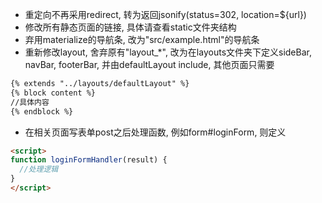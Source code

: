 - 重定向不再采用redirect, 转为返回jsonify(status=302, location=${url})
- 修改所有静态页面的链接, 具体请查看static文件夹结构
- 弃用materialize的导航条, 改为"src/example.html"的导航条
- 重新修改layout, 舍弃原有"layout_*", 改为在layouts文件夹下定义sideBar,
navBar, footerBar, 并由defaultLayout include, 其他页面只需要
```html
{% extends "../layouts/defaultLayout" %}
{% block content %}
//具体内容
{% endblock %}
```
- 在相关页面写表单post之后处理函数, 例如form#loginForm, 则定义
```html
<script>
function loginFormHandler(result) {
  //处理逻辑
}
</script>
```
